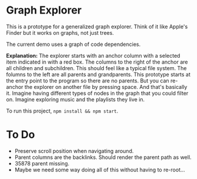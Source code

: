 # Graph Explorer

This is a prototype for a generalized graph explorer. Think of it like Apple's Finder but it works on graphs, not just trees.

The current demo uses a graph of code dependencies.

**Explanation:** The explorer starts with an anchor column with a selected item indicated in with a red box. The columns to the right of the anchor are all children and subchildren. This should feel like a typical file system. The folumns to the left are all parents and grandparents. This prototype starts at the entry point to the program so there are no parents. But you can re-anchor the explorer on another file by pressing space. And that's basically it. Imagine having different types of nodes in the graph that you could filter on. Imagine exploring music and the playlists they live in.

To run this project, `npm install && npm start`.

# To Do

- Preserve scroll position when navigating around.
- Parent columns are the backlinks. Should render the parent path as well.
- 35878 parent missing.
- Maybe we need some way doing all of this without having to re-root...